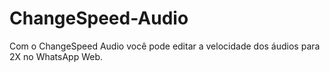 # ChangeSpeed-Audio
Com o ChangeSpeed Audio você pode editar a velocidade dos áudios para 2X no WhatsApp Web.
